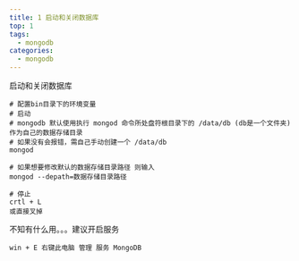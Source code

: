 ```yaml
---
title: 1 启动和关闭数据库
top: 1
tags:
  - mongodb
categories:
  - mongodb
---
```


启动和关闭数据库

```shell
# 配置bin目录下的环境变量
# 启动
# mongodb 默认使用执行 mongod 命令所处盘符根目录下的 /data/db (db是一个文件夹) 作为自己的数据存储目录
# 如果没有会报错，需自己手动创建一个 /data/db
mongod
```

```shell
# 如果想要修改默认的数据存储目录路径 则输入
mongod --depath=数据存储目录路径
```

```shell
# 停止
crtl + L
或直接叉掉
```



不知有什么用。。。建议开启服务

```
win + E 右键此电脑 管理 服务 MongoDB 
```


